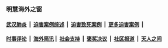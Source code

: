 
### 明慧海外之窗

####  [武汉肺炎](indexes/365.md?t=05011600) &nbsp;|&nbsp;  [迫害案例综述](indexes/328.md?t=05011600) &nbsp;|&nbsp; [迫害致死案例](indexes/277.md?t=05011600)  &nbsp;|&nbsp; [更多迫害案例](indexes/81.md?t=05011600)  &nbsp;|&nbsp; 
####  [时事评论](indexes/19.md?t=05011600) &nbsp;|&nbsp; [海外简讯](indexes/245.md?t=05011600)&nbsp;|&nbsp;  [社会支持](indexes/140.md?t=05011600) &nbsp;|&nbsp; [褒奖决议](indexes/282.md?t=05011600) &nbsp;|&nbsp; [社区报道](indexes/91.md?t=05011600)  &nbsp;|&nbsp; [天人之间](indexes/78.md?t=05011600) 

